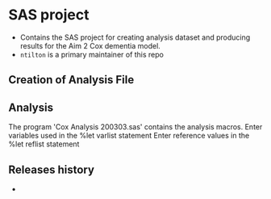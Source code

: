 # SAS project

* Contains the SAS project for creating analysis dataset and producing results for the Aim 2 Cox dementia model.
* `ntilton` is a primary maintainer of this repo

## Creation of Analysis File

## Analysis

The program 'Cox Analysis 200303.sas' contains the analysis macros. 
Enter variables used in the %let varlist statement
Enter reference values in the %let reflist statement

## Releases history

* 

  
   
